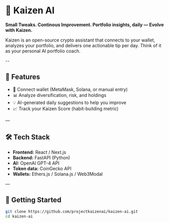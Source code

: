 # 🧠 Kaizen AI

**Small Tweaks. Continous Improvement. Portfolio insights, daily — Evolve with Kaizen.**

Kaizen is an open-source crypto assistant that connects to your wallet, analyzes your portfolio, and delivers one actionable tip per day. Think of it as your personal AI portfolio coach.

--

## 🌟 Features

- 🔗 Connect wallet (MetaMask, Solana, or manual entry)
- 📊 Analyze diversification, risk, and holdings
- 💡 AI-generated daily suggestions to help you improve
- 📈 Track your Kaizen Score (habit-building metric)

—

## 🛠️ Tech Stack

- **Frontend:** React / Next.js
- **Backend:** FastAPI (Python)
- **AI:** OpenAI GPT-4 API
- **Token data:** CoinGecko API
- **Wallets:** Ethers.js / Solana.js / Web3Modal

—

## 🚀 Getting Started

```bash
git clone https://github.com/projectkaizenai/kaizen-ai.git
cd kaizen-ai

